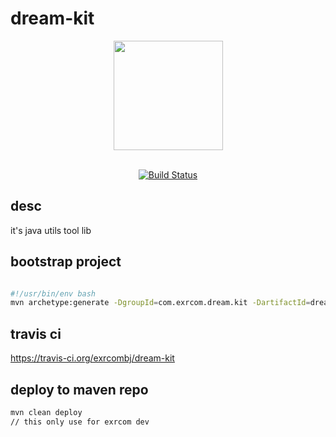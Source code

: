 # dream-kit

<div align="center">
    <a href="https://travis-ci.org/">
        <img src="https://travis-ci.com/images/logos/Tessa-pride-4.svg" width="175">
    </a>
</div>
<br />
<div align="center">

[![Build Status](https://travis-ci.org/exrcombj/dream-kit.svg?branch=master)](https://travis-ci.org/exrcombj/dream-kit)

</div>

## desc
it's java utils tool lib

## bootstrap project
```bash

#!/usr/bin/env bash
mvn archetype:generate -DgroupId=com.exrcom.dream.kit -DartifactId=dream-kit -DarchetypeArtifactId=maven-archetype-quickstart -DinteractiveMode=false
```

## travis ci

https://travis-ci.org/exrcombj/dream-kit

## deploy to maven repo
```bash
mvn clean deploy
// this only use for exrcom dev
```

